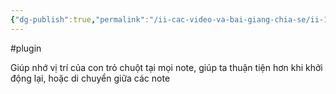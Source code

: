 ```yaml
---
{"dg-publish":true,"permalink":"/ii-cac-video-va-bai-giang-chia-se/ii-1-plugin/remember-cursor-position/","dgPassFrontmatter":true,"noteIcon":"1","created":"","updated":""}
---
```


#plugin 

Giúp nhớ vị trí của con trỏ chuột tại mọi note, giúp ta thuận tiện hơn khi khởi động lại, hoặc di chuyển giữa các note 